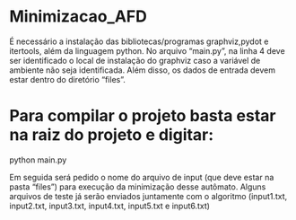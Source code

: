 # Minimizacao_AFD

É necessário a instalação das bibliotecas/programas graphviz,pydot e
itertools, além da linguagem python. No arquivo “main.py”, na linha 4
deve ser identificado o local de instalação do graphviz caso a variável
de ambiente não seja identificada. Além disso, os dados de entrada
devem estar dentro do diretório “files”. 

# Para compilar o projeto basta estar na raiz do projeto e digitar:


python main.py

Em seguida será pedido o nome do arquivo de input (que deve estar na
pasta “files”) para execução da minimização desse autômato. Alguns
arquivos de teste já serão enviados juntamente com o algoritmo
(input1.txt, input2.txt, input3.txt, input4.txt, input5.txt e input6.txt)
